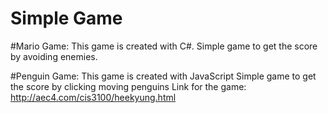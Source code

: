 # Simple Game

#Mario Game: 
This game is created with C#. 
Simple game to get the score by avoiding enemies.

#Penguin Game: 
This game is created with JavaScript
Simple game to get the score by clicking moving penguins
Link for the game:
http://aec4.com/cis3100/heekyung.html
